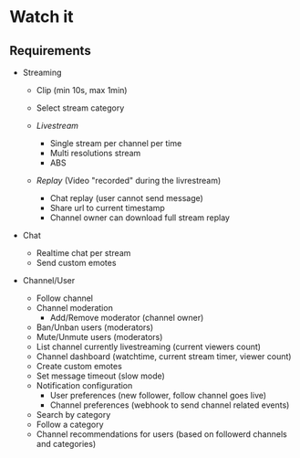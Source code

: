 # Watch it

## Requirements

- Streaming
    - Clip (min 10s, max 1min)
    - Select stream category

    - *Livestream*
        - Single stream per channel per time
        - Multi resolutions stream
        - ABS
    - *Replay* (Video "recorded" during the livrestream)
        - Chat replay (user cannot send message)
        - Share url to current timestamp
        - Channel owner can download full stream replay

- Chat
    - Realtime chat per stream
    - Send custom emotes

- Channel/User
    - Follow channel
    - Channel moderation
        - Add/Remove moderator (channel owner)
    - Ban/Unban users (moderators)
    - Mute/Unmute users (moderators)
    - List channel currently livestreaming (current viewers count)
    - Channel dashboard (watchtime, current stream timer, viewer count)
    - Create custom emotes
    - Set message timeout (slow mode)
    - Notification configuration
        - User preferences (new follower, follow channel goes live)
        - Channel preferences (webhook to send channel related events)
    - Search by category
    - Follow a category
    - Channel recommendations for users (based on followerd channels and categories)
